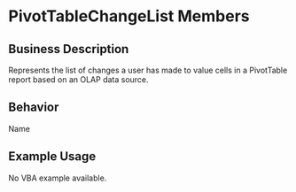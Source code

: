 # PivotTableChangeList Members

## Business Description
Represents the list of changes a user has made to value cells in a PivotTable report based on an OLAP data source.

## Behavior
Name

## Example Usage
No VBA example available.
